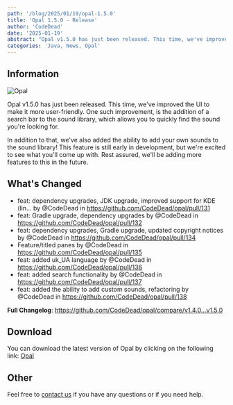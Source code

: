 ```yaml
---
path: '/blog/2025/01/19/opal-1.5.0'
title: 'Opal 1.5.0 - Release'
author: 'CodeDead'
date: '2025-01-19'
abstract: "Opal v1.5.0 has just been released. This time, we've improved the UI to make it more user-friendly. One such improvement, is the addition of a search..."
categories: 'Java, News, Opal'
---
```


## Information

![Opal](https://i.imgur.com/VbN1wnN.png)

Opal v1.5.0 has just been released. This time, we've improved the UI to make it more user-friendly. One such improvement, is the addition of a search bar to the sound library, which allows you to quickly find the sound you're looking for.

In addition to that, we've also added the ability to add your own sounds to the sound library! This feature is still early in development, but we're excited to see what you'll come up with.
Rest assured, we'll be adding more features to this in the future.

## What's Changed

- feat: dependency upgrades, JDK upgrade, improved support for KDE (lin… by @CodeDead in https://github.com/CodeDead/opal/pull/131
- feat: Gradle upgrade, dependency upgrades by @CodeDead in https://github.com/CodeDead/opal/pull/132
- feat: dependency upgrades, Gradle upgrade, updated copyright notices by @CodeDead in https://github.com/CodeDead/opal/pull/134
- Feature/titled panes by @CodeDead in https://github.com/CodeDead/opal/pull/135
- feat: added uk_UA language by @CodeDead in https://github.com/CodeDead/opal/pull/136
- feat: added search functionality by @CodeDead in https://github.com/CodeDead/opal/pull/137
- feat: added the ability to add custom sounds, refactoring by @CodeDead in https://github.com/CodeDead/opal/pull/138

**Full Changelog**: https://github.com/CodeDead/opal/compare/v1.4.0...v1.5.0

## Download

You can download the latest version of Opal by clicking on the following link:
[Opal](https://codedead.com/software/opal)

## Other

Feel free to [contact us](/contact) if you have any questions or if you need help.
